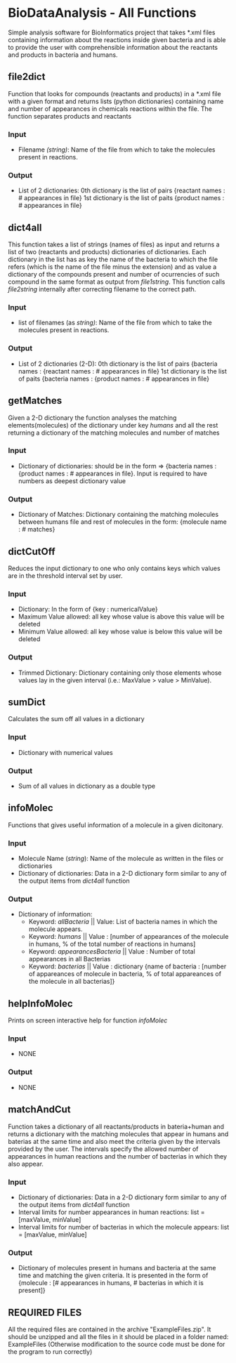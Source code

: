 # BioDataAnalysis - All Functions

Simple analysis software for BioInformatics project that takes \*.xml files containing information about the reactions inside given bacteria and is able to provide the user with comprehensible information about the reactants and products in bacteria and humans.

## **file2dict**

Function that looks for compounds (reactants and products) in a \*.xml file with a given format and returns lists (python dictionaries) containing name and number of appearances in chemicals reactions within the file. The function separates products and reactants

### Input
- Filename _(string)_: Name of the file from which to take the molecules present in reactions.

### Output
- List of 2 dictionaries: 0th dictionary is the list of pairs {reactant names : # appearances in file}
													1st dictionary is the list of paits {product names  : # appearances in file}



## dict4all

This function takes a list of strings (names of files) as input and returns a list of two (reactants and products) dictionaries of dictionaries. Each dictionary in the list has as key the name of the bacteria to which the file refers (which is the name of the file minus the extension) and as value a dictionary of the compounds present and number of ocurrencies of such compound in the same format as output from _file1string_. This function calls _file2string_ internally after correcting filename to the correct path.

### Input
- list of filenames (as _string)_: Name of the file from which to take the molecules present in reactions.

### Output
- List of 2 dictionaries (2-D): 0th dictionary is the list of pairs {bacteria names : {reactant names : # appearances in file}
																1st dictionary is the list of paits {bacteria names : {product names  : # appearances in file}



## getMatches

Given a 2-D dictionary the function analyses the matching elements(molecules) of the dictionary under key _humans_ and all the rest returning a dictionary of the matching molecules and number of matches

### Input
- Dictionary of dictionaries: should be in the form =>  {bacteria names : {product names  : # appearances in file}. Input is required to have numbers as deepest dictionary value

### Output
- Dictionary of Matches: Dictionary containing the matching molecules between humans file and rest of molecules in the form: {molecule name : # matches}



## dictCutOff

Reduces the input dictionary to one who only contains keys which values are in the threshold interval set by user.

### Input
- Dictionary: In the form of {key : numericalValue}
- Maximum Value allowed: all key whose value is above this value will be deleted
- Minimum Value allowed: all key whose value is below this value will be deleted

### Output
- Trimmed Dictionary: Dictionary containing only those elements whose values lay in the given interval (i.e.: MaxValue > value > MinValue).



## sumDict

Calculates the sum off all values in a dictionary 


### Input

- Dictionary with numerical values

### Output

- Sum of all values in dictionary as a double type



## infoMolec

Functions that gives useful information of a molecule in a given dicitonary.  

### Input
- Molecule Name (_string_): Name of the molecule as written in the files or dictionaries
- Dictionary of dictionaries: Data in a 2-D dictionary form similar to any of the output items from *_dict4all_* function

### Output
- Dictionary of information:
	- Keyword: _allBacteria_ || Value: List of bacteria names in which the molecule appears.
	- Keyword: _humans_ || Value : [number of appearances of the molecule in humans, % of the total number of reactions in humans]
	- Keyword: _appearancesBacteria_ || Value : Number of total appearances in all Bacterias
	- Keyword: _bacterias_ || Value : dictionary {name of bacteria : [number of appareances of molecule in bacteria, % of total appareances of the molecule in all bacterias]}



## helpInfoMolec

Prints on screen interactive help for function _infoMolec_

### Input
- NONE

### Output
- NONE



## matchAndCut

Function takes a dictionary of all reactants/products in bateria+human and returns a dictionary with the matching molecules that appear in humans and baterias at the same time and also meet the criteria given by the intervals provided by the user. The intervals specify the allowed number of appearances in human reactions and the number of bacterias in which they also appear.

### Input
- Dictionary of dictionaries: Data in a 2-D dictionary form similar to any of the output items from *_dict4all_* function
- Interval limits for number appearances in human reactions: list = [maxValue, minValue]
- Interval limits for number of bacterias in which the molecule appears: list = [maxValue, minValue]

### Output
- Dictionary of molecules present in humans and bacteria at the same time and matching the given criteria.  It is presented in the form of {molecule : [# appearances in humans, # bacterias in which it is present]}

## REQUIRED FILES

All the required files are contained in the archive "ExampleFiles.zip". It should be unzipped and all the files in it should be placed in a folder named: ExampleFiles (Otherwise modification to the source code must be done for the program to run correctly)
